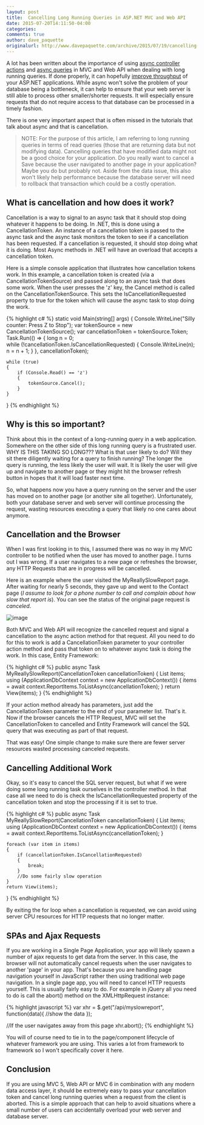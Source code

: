 ```yaml
---
layout: post
title:  Cancelling Long Running Queries in ASP.NET MVC and Web API
date: 2015-07-20T14:11:50-04:00
categories:
comments: true
author: dave_paquette
originalurl: http://www.davepaquette.com/archive/2015/07/19/cancelling-long-running-queries-in-asp-net-mvc-and-web-api.aspx
---
```



A lot has been written about the importance of using [async controller actions][1] and [async queries][2] in MVC and Web API when dealing with long running queries. If done properly, it can hopefully [improve throughput][3] of your ASP.NET applications. While async won't solve the problem of your database being a bottleneck, it can help to ensure that your web server is still able to process other smaller/shorter requests. It will especially ensure requests that do not require access to that database can be processed in a timely fashion.

There is one very important aspect that is often missed in the tutorials that talk about async and that is cancellation.

> NOTE: For the purpose of this article, I am referring to long running queries in terms of read queries (those that are returning data but not modifying data). Cancelling queries that have modified data might not be a good choice for your application. Do you really want to cancel a Save because the user navigated to another page in your application? Maybe you do but probably not. Aside from the data issue, this also won't likely help performance because the database server will need to rollback that transaction which could be a costly operation.

## What is cancellation and how does it work?

Cancellation is a way to signal to an async task that it should stop doing whatever it happens to be doing. In .NET, this is done using a CancellationToken. An instance of a cancellation token is passed to the async task and the async task monitors the token to see if a cancellation has been requested. If a cancellation is requested, it should stop doing what it is doing. Most Async methods in .NET will have an overload that accepts a cancellation token.

Here is a simple console application that illustrates how cancellation tokens work. In this example, a cancellation token is created (via a CancellationTokenSource) and passed along to an async task that does some work. When the user presses the 'z' key, the Cancel method is called on the CancellationTokenSource. This sets the IsCancellationRequested property to true for the token which will cause the async task to stop doing the work.

{% highlight c# %}
static void Main(string[] args)
{
    Console.WriteLine("Silly counter: Press Z to Stop");
    var tokenSource = new CancellationTokenSource();
    var cancellationToken = tokenSource.Token;
    Task.Run(() =>
    {
        long n = 0;                
        while (!cancellationToken.IsCancellationRequested)
        {
            Console.WriteLine(n);
            n = n + 1;
        }
    }, cancellationToken);
 
    while (true)
    {            
        if (Console.Read() == 'z')
        {
            tokenSource.Cancel();                  
        }
    }            
}
{% endhighlight %}

## Why is this so important?

Think about this in the context of a long-running query in a web application. Somewhere on the other side of this long running query is a frustrated user. WHY IS THIS TAKING SO LONG???  What is that user likely to do? Will they sit there diligently waiting for a query to finish running? The longer the query is running, the less likely the user will wait. It is likely the user will give up and navigate to another page or they might hit the browser refresh button in hopes that it will load faster next time.

So, what happens now you have a query running on the server and the user has moved on to another page (or another site all together). Unfortunately, both your database server and web server will continue processing the request, wasting resources executing a query that likely no one cares about anymore.

## Cancellation and the Browser

When I was first looking in to this, I assumed there was no way in my MVC controller to be notified when the user has moved to another page. I turns out I was wrong. If a user navigates to a new page or refreshes the browser, any HTTP Requests that are in progress will be cancelled.

Here is an example where the user visited the MyReallySlowReport page. After waiting for nearly 5 seconds, they gave up and went to the Contact page (_I assume to look for a phone number to call and complain about how slow that report is_). You can see the status of the original page request is _canceled_.

![image][4]

Both MVC and Web API will recognize the cancelled request and signal a cancellation to the async action method for that request.  All you need to do for this to work is add a CancellationToken parameter to your controller action method and pass that token on to whatever async task is doing the work. In this case, Entity Framework:

{% highlight c# %}
public async Task MyReallySlowReport(CancellationToken cancellationToken)
{
    List items;
    using (ApplicationDbContext context = new ApplicationDbContext())
    {
        items = await context.ReportItems.ToListAsync(cancellationToken);
    }
    return View(items);
}
{% endhighlight %}

If your action method already has parameters, just add the CancellationToken parameter to the end of your parameter list. That's it. Now if the browser cancels the HTTP Request, MVC will set the CancellationToken to cancelled and Entity Framework will cancel the SQL query that was executing as part of that request.

That was easy! One simple change to make sure there are fewer server resources wasted processing canceled requests.

## Cancelling Additional Work

Okay, so it's easy to cancel the SQL server request, but what if we were doing some long running task ourselves in the controller method. In that case all we need to do is check the IsCancellationRequested property of the cancellation token and stop the processing if it is set to true.

{% highlight c# %}
public async Task MyReallySlowReport(CancellationToken cancellationToken)
{
    List items;
    using (ApplicationDbContext context = new ApplicationDbContext())
    {
        items = await context.ReportItems.ToListAsync(cancellationToken);
    }
   
    foreach (var item in items)
    {
        if (cancellationToken.IsCancellationRequested)
        {
            break;
        }
        //Do some fairly slow operation
    }
    return View(items);
}
{% endhighlight %}

By exiting the for loop when a cancellation is requested, we can avoid using server CPU resources for HTTP requests that no longer matter.

## SPAs and Ajax Requests

If you are working in a Single Page Application, your app will likely spawn a number of ajax requests to get data from the server. In this case, the browser will not automatically cancel requests when the user navigates to another 'page' in your app. That's because you are handling page navigation yourself in JavaScript rather then using traditional web page navigation. In a single page app, you will need to cancel HTTP requests yourself. This is usually fairly easy to do. For example in jQuery all you need to do is call the abort() method on the XMLHttpRequest instance:

{% highlight javascript %}
var xhr = $.get("/api/myslowreport", function(data){
  //show the data
});
 
//If the user navigates away from this page
xhr.abort();
{% endhighlight %}

You will of course need to tie in to the page/component lifecycle of whatever framework you are using. This varies a lot from framework to framework so I won't specifically cover it here.

## Conclusion

If you are using MVC 5, Web API or MVC 6 in combination with any modern data access layer, it should be extremely easy to pass your cancellation token and cancel long running queries when a request from the client is aborted. This is a simple approach that can help to avoid situations where a small number of users can accidentally overload your web server and database server.

[1]: http://www.asp.net/mvc/overview/getting-started/getting-started-with-ef-using-mvc/async-and-stored-procedures-with-the-entity-framework-in-an-asp-net-mvc-application
[2]: https://msdn.microsoft.com/en-us/data/jj819165
[3]: https://channel9.msdn.com/Events/TechEd/NorthAmerica/2013/DEV-B337
[4]: http://www.davepaquette.com/wp-content/uploads/2015/07/image_thumb.png "image"